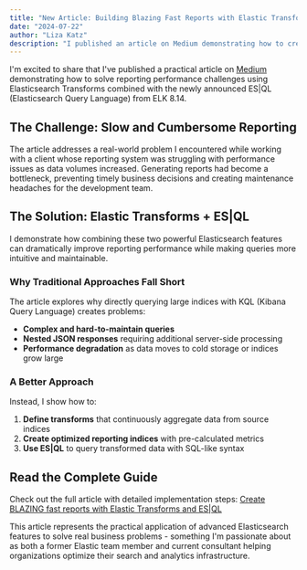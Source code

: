 ```yaml
---
title: "New Article: Building Blazing Fast Reports with Elastic Transforms and ES|QL"
date: "2024-07-22"
author: "Liza Katz"
description: "I published an article on Medium demonstrating how to create high-performance reporting infrastructure using Elasticsearch Transforms and the new ES|QL query language."
---
```


I'm excited to share that I've published a practical article on [Medium](https://medium.com/@lizka.k/create-blazing-fast-reports-with-elastic-transforms-and-es-ql-ef918e7b384f) demonstrating how to solve reporting performance challenges using Elasticsearch Transforms combined with the newly announced ES|QL (Elasticsearch Query Language) from ELK 8.14.

## The Challenge: Slow and Cumbersome Reporting

The article addresses a real-world problem I encountered while working with a client whose reporting system was struggling with performance issues as data volumes increased. Generating reports had become a bottleneck, preventing timely business decisions and creating maintenance headaches for the development team.

## The Solution: Elastic Transforms + ES|QL

I demonstrate how combining these two powerful Elasticsearch features can dramatically improve reporting performance while making queries more intuitive and maintainable.

### Why Traditional Approaches Fall Short

The article explores why directly querying large indices with KQL (Kibana Query Language) creates problems:

- **Complex and hard-to-maintain queries**
- **Nested JSON responses** requiring additional server-side processing
- **Performance degradation** as data moves to cold storage or indices grow large

### A Better Approach

Instead, I show how to:

1. **Define transforms** that continuously aggregate data from source indices
2. **Create optimized reporting indices** with pre-calculated metrics
3. **Use ES|QL** to query transformed data with SQL-like syntax

## Read the Complete Guide

Check out the full article with detailed implementation steps: [Create BLAZING fast reports with Elastic Transforms and ES|QL](https://medium.com/@lizka.k/create-blazing-fast-reports-with-elastic-transforms-and-es-ql-ef918e7b384f)

This article represents the practical application of advanced Elasticsearch features to solve real business problems - something I'm passionate about as both a former Elastic team member and current consultant helping organizations optimize their search and analytics infrastructure.
